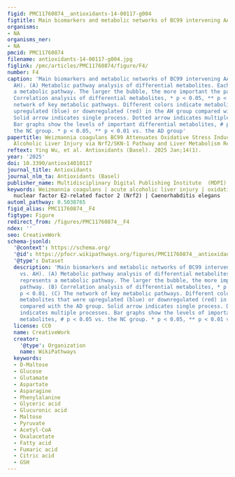 ```yaml
---
figid: PMC11760874__antioxidants-14-00117-g004
figtitle: Main biomarkers and metabolic networks of BC99 intervening AALI (AD vs
organisms:
- NA
organisms_ner:
- NA
pmcid: PMC11760874
filename: antioxidants-14-00117-g004.jpg
figlink: /pmc/articles/PMC11760874/figure/F4/
number: F4
caption: 'Main biomarkers and metabolic networks of BC99 intervening AALI (AD vs.
  AH). (A) Metabolic pathway analysis of differential metabolites. Each bubble represents
  a metabolic pathway. The larger the bubble, the more important the pathway. (B)
  Correlation analysis of differential metabolites, * p < 0.05, ** p < 0.01. (C) The
  network of key metabolic pathways. Different colors indicate metabolites that were
  upregulated (blue) or downregulated (red) in the AH group compared with the AD group.
  Solid arrow indicates single process. Dotted arrow indicates multiple processes.
  Bar graphs show the levels of important differential metabolites, # p < 0.05 vs.
  the NC group. * p < 0.05, ** p < 0.01 vs. the AD group'
papertitle: Weizmannia coagulans BC99 Attenuates Oxidative Stress Induced by Acute
  Alcoholic Liver Injury via Nrf2/SKN-1 Pathway and Liver Metabolism Regulation
reftext: Ying Wu, et al. Antioxidants (Basel). 2025 Jan;14(1).
year: '2025'
doi: 10.3390/antiox14010117
journal_title: Antioxidants
journal_nlm_ta: Antioxidants (Basel)
publisher_name: Multidisciplinary Digital Publishing Institute  (MDPI)
keywords: Weizmannia coagulans | acute alcoholic liver injury | oxidative stress |
  nuclear factor E2-related factor 2 (Nrf2) | Caenorhabditis elegans
automl_pathway: 0.5038765
figid_alias: PMC11760874__F4
figtype: Figure
redirect_from: /figures/PMC11760874__F4
ndex: ''
seo: CreativeWork
schema-jsonld:
  '@context': https://schema.org/
  '@id': https://pfocr.wikipathways.org/figures/PMC11760874__antioxidants-14-00117-g004.html
  '@type': Dataset
  description: 'Main biomarkers and metabolic networks of BC99 intervening AALI (AD
    vs. AH). (A) Metabolic pathway analysis of differential metabolites. Each bubble
    represents a metabolic pathway. The larger the bubble, the more important the
    pathway. (B) Correlation analysis of differential metabolites, * p < 0.05, **
    p < 0.01. (C) The network of key metabolic pathways. Different colors indicate
    metabolites that were upregulated (blue) or downregulated (red) in the AH group
    compared with the AD group. Solid arrow indicates single process. Dotted arrow
    indicates multiple processes. Bar graphs show the levels of important differential
    metabolites, # p < 0.05 vs. the NC group. * p < 0.05, ** p < 0.01 vs. the AD group'
  license: CC0
  name: CreativeWork
  creator:
    '@type': Organization
    name: WikiPathways
  keywords:
  - D-Maltose
  - Glucose
  - Glutamate
  - Aspartate
  - Asparagine
  - Phenylalanine
  - Glyceric acid
  - Glucuronic acid
  - Maltose
  - Pyruvate
  - Acetyl-CoA
  - Oxalacetate
  - Fatty acid
  - Fumaric acid
  - Citric acid
  - GSH
---
```

